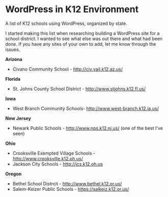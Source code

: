 # WordPress in K12 Environment
A list of K12 schools using WordPress, organized by state. 

I started making this list when researching building a WordPress site for a school district. I wanted to see what else was out there and what had been done. If you have any sites of your own to add, let me know through the issues. 

**Arizona**
- Civano Community School - http://civ.vail.k12.az.us/

**Florida** 
- St. Johns County School District - http://www.stjohns.k12.fl.us/

**Iowa**
- West Branch Community Schools- http://www.west-branch.k12.ia.us/

**New Jersey**
- Newark Public Schools - http://www.nps.k12.nj.us/ (one of the best I've seen)

**Ohio**
- Crooksville Exempted Village Schools - http://www.crooksville.k12.oh.us/
- Jackson City Schools - http://jcs.k12.oh.us

**Oregon**
- Bethel School Distrcit - http://www.bethel.k12.or.us/
- Salem-Keizer Public Schools - https://salkeiz.k12.or.us/
